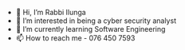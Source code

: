 - 👋 Hi, I’m Rabbi Ilunga
- 👀 I’m interested in being a cyber security analyst 
- 🌱 I’m currently learning Software Engineering 
- 📫 How to reach me - 076 450 7593

<!---
IlungaRabbi/IlungaRabbi is a ✨ special ✨ repository because its `README.md` (this file) appears on your GitHub profile.
You can click the Preview link to take a look at your changes.
--->

